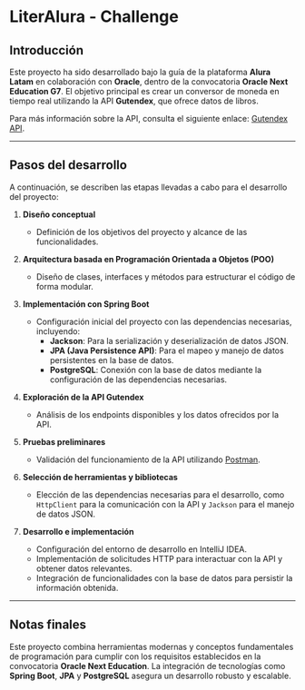 # LiterAlura - Challenge

## Introducción

Este proyecto ha sido desarrollado bajo la guía de la plataforma **Alura Latam** en colaboración con **Oracle**, dentro de la convocatoria **Oracle Next Education G7**. El objetivo principal es crear un conversor de moneda en tiempo real utilizando la API **Gutendex**, que ofrece datos de libros. 

Para más información sobre la API, consulta el siguiente enlace: [Gutendex API](https://gutendex.com/books/?search=%20).

---

## Pasos del desarrollo

A continuación, se describen las etapas llevadas a cabo para el desarrollo del proyecto:

1. **Diseño conceptual**  
   - Definición de los objetivos del proyecto y alcance de las funcionalidades.

2. **Arquitectura basada en Programación Orientada a Objetos (POO)**  
   - Diseño de clases, interfaces y métodos para estructurar el código de forma modular.

3. **Implementación con Spring Boot**  
   - Configuración inicial del proyecto con las dependencias necesarias, incluyendo:
     - **Jackson**: Para la serialización y deserialización de datos JSON.
     - **JPA (Java Persistence API)**: Para el mapeo y manejo de datos persistentes en la base de datos.
     - **PostgreSQL**: Conexión con la base de datos mediante la configuración de las dependencias necesarias.

4. **Exploración de la API Gutendex**  
   - Análisis de los endpoints disponibles y los datos ofrecidos por la API.

5. **Pruebas preliminares**  
   - Validación del funcionamiento de la API utilizando [Postman](https://www.postman.com/).

6. **Selección de herramientas y bibliotecas**  
   - Elección de las dependencias necesarias para el desarrollo, como `HttpClient` para la comunicación con la API y `Jackson` para el manejo de datos JSON.

7. **Desarrollo e implementación**  
   - Configuración del entorno de desarrollo en IntelliJ IDEA.
   - Implementación de solicitudes HTTP para interactuar con la API y obtener datos relevantes.
   - Integración de funcionalidades con la base de datos para persistir la información obtenida.

---

## Notas finales

Este proyecto combina herramientas modernas y conceptos fundamentales de programación para cumplir con los requisitos establecidos en la convocatoria **Oracle Next Education**. La integración de tecnologías como **Spring Boot**, **JPA** y **PostgreSQL** asegura un desarrollo robusto y escalable.
